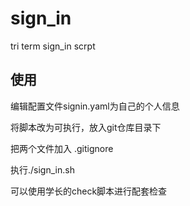 # sign_in
tri term sign_in scrpt


## 使用

编辑配置文件signin.yaml为自己的个人信息

将脚本改为可执行，放入git仓库目录下

把两个文件加入 .gitignore

执行./sign_in.sh



可以使用学长的check脚本进行配套检查



